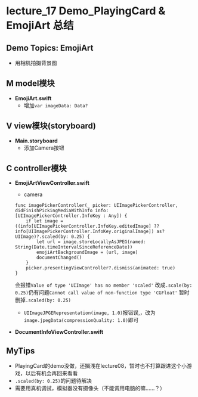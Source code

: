 # lecture_17 Demo_PlayingCard & EmojiArt 总结
## Demo Topics: EmojiArt
- 用相机拍摄背景图

## M model模块
- **EmojiArt.swift**
    + 增加`var imageData: Data?`

## V view模块(storyboard)
- **Main.storyboard**
    + 添加Camera按钮

## C controller模块
- **EmojiArtViewController.swift**
    + camera
    ```
    func imagePickerController(_ picker: UIImagePickerController, didFinishPickingMediaWithInfo info: [UIImagePickerController.InfoKey : Any]) {
        if let image = ((info[UIImagePickerController.InfoKey.editedImage] ?? info[UIImagePickerController.InfoKey.originalImage]) as? UIImage)?.scaled(by: 0.25) {
            let url = image.storeLocallyAsJPEG(named: String(Date.timeIntervalSinceReferenceDate))
            emojiArtBackgroundImage = (url, image)
            documentChanged()
        }
        picker.presentingViewController?.dismiss(animated: true)
    }
    ```
    会报错`Value of type 'UIImage' has no member 'scaled'`
    改成`.scale(by: 0.25)`仍有问题`Cannot call value of non-function type 'CGFloat'`
    暂时删掉`.scaled(by: 0.25)`
    + `UIImageJPGERepresentation(image, 1.0)`报错误,，改为`image.jpegData(compressionQuality: 1.0)`即可

- **DocumentInfoViewController.swift**

## MyTips
- PlayingCard的demo没做，还搁浅在lecture08，暂时也不打算跟进这个小游戏，以后有机会再回来看看
- `.scaled(by: 0.25)`的问题待解决
- 需要用真机调试，模拟器没有摄像头（不能调用电脑的嘛……？）